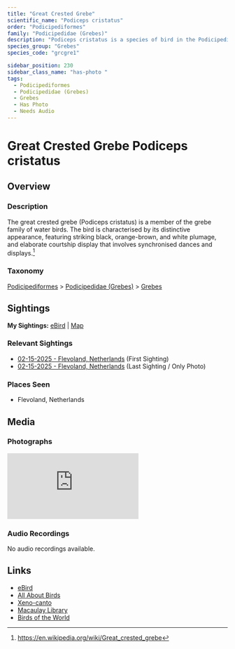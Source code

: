 ```yaml
---
title: "Great Crested Grebe"
scientific_name: "Podiceps cristatus"
order: "Podicipediformes"
family: "Podicipedidae (Grebes)"
description: "Podiceps cristatus is a species of bird in the Podicipedidae (Grebes) family. It has been observed 2 times. It has been photographed."
species_group: "Grebes"
species_code: "grcgre1"

sidebar_position: 230
sidebar_class_name: "has-photo "
tags: 
  - Podicipediformes
  - Podicipedidae (Grebes)
  - Grebes
  - Has Photo
  - Needs Audio
---
```


# Great Crested Grebe <span className='sci_name'>Podiceps cristatus</span>

## Overview

### Description
The great crested grebe (Podiceps cristatus) is a member of the grebe family of water birds. The bird is characterised by its distinctive appearance, featuring striking black, orange-brown, and white plumage, and elaborate courtship display that involves synchronised dances and displays.[^1]

[^1]: https://en.wikipedia.org/wiki/Great_crested_grebe

### Taxonomy
[Podicipediformes](/tags/podicipediformes) > [Podicipedidae (Grebes)](/tags/podicipedidae-grebes) > [Grebes](/tags/grebes)


## Sightings

**My Sightings:** [eBird](https://ebird.org/lifelist?r=world&time=life&spp=grcgre1) | [Map](/map?species_code=grcgre1)

### Relevant Sightings

* [02-15-2025 - Flevoland, Netherlands](https://ebird.org/checklist/S213379009) (First Sighting)
* [02-15-2025 - Flevoland, Netherlands](https://ebird.org/checklist/S213385263) (Last Sighting / Only Photo)

### Places Seen

* Flevoland, Netherlands



## Media
### Photographs
<iframe className="photo_iframe horizontal" src="https://macaulaylibrary.org/asset/631546905/embed" frameBorder="0" allowFullScreen></iframe>

### Audio Recordings
No audio recordings available.

## Links
* [eBird](https://ebird.org/species/grcgre1) 
* [All About Birds](https://www.allaboutbirds.org/guide/grcgre1) 
* [Xeno-canto](https://www.xeno-canto.org/species/podiceps-cristatus) 
* [Macaulay Library](https://search.macaulaylibrary.org/catalog?taxonCode=grcgre1&sort=rating_rank_desc)
* [Birds of the World](https://birdsoftheworld.org/bow/species/grcgre1)
